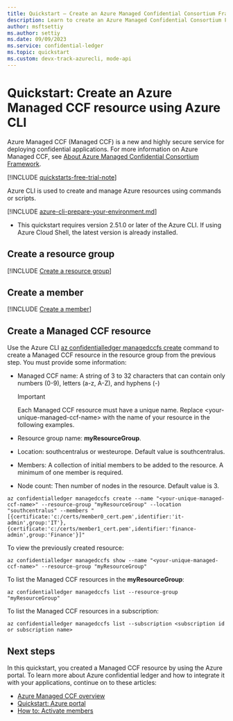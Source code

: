 ```yaml
---
title: Quickstart – Create an Azure Managed Confidential Consortium Framework resource with the Azure CLI
description: Learn to create an Azure Managed Confidential Consortium Framework resource with the Azure CLI
author: msftsettiy
ms.author: settiy
ms.date: 09/09/2023
ms.service: confidential-ledger
ms.topic: quickstart
ms.custom: devx-track-azurecli, mode-api
---
```


# Quickstart: Create an Azure Managed CCF resource using Azure CLI

Azure Managed CCF (Managed CCF) is a new and highly secure service for deploying confidential applications. For more information on Azure Managed CCF, see [About Azure Managed Confidential Consortium Framework](overview.md).

[!INCLUDE [quickstarts-free-trial-note](../../includes/quickstarts-free-trial-note.md)]

Azure CLI is used to create and manage Azure resources using commands or scripts.

[!INCLUDE [azure-cli-prepare-your-environment.md](~/articles/reusable-content/azure-cli/azure-cli-prepare-your-environment.md)]

- This quickstart requires version 2.51.0 or later of the Azure CLI. If using Azure Cloud Shell, the latest version is already installed.

## Create a resource group

[!INCLUDE [Create a resource group](./includes/cli-resource-group-create.md)]

## Create a member

[!INCLUDE [Create a member](./includes/create-member.md)]

## Create a Managed CCF resource

Use the Azure CLI [az confidentialledger managedccfs create](/cli/azure/confidentialledger/managedccfs#az-confidentialledger-managedccfs-create) command to create a Managed CCF resource in the resource group from the previous step. You must provide some information:

- Managed CCF name: A string of 3 to 32 characters that can contain only numbers (0-9), letters (a-z, A-Z), and hyphens (-)

  > [!Important]
  > Each Managed CCF resource must have a unique name. Replace \<your-unique-managed-ccf-name\> with the name of your resource in the following examples.

- Resource group name: **myResourceGroup**.
- Location: southcentralus or westeurope. Default value is southcentralus.
- Members: A collection of initial members to be added to the resource. A minimum of one member is required.
- Node count: Then number of nodes in the resource. Default value is 3.

```azurecli
az confidentialledger managedccfs create --name "<your-unique-managed-ccf-name>" --resource-group "myResourceGroup" --location "southcentralus" --members "[{certificate:'c:/certs/member0_cert.pem',identifier:'it-admin',group:'IT'},{certificate:'c:/certs/member1_cert.pem',identifier:'finance-admin',group:'Finance'}]"
```

To view the previously created resource:

```azurecli
az confidentialledger managedccfs show --name "<your-unique-managed-ccf-name>" --resource-group "myResourceGroup"
```

To list the Managed CCF resources in the **myResourceGroup**:

```azurecli
az confidentialledger managedccfs list --resource-group "myResourceGroup"
```

To list the Managed CCF resources in a subscription:

```azurecli
az confidentialledger managedccfs list --subscription <subscription id or subscription name>
```

## Next steps

In this quickstart, you created a Managed CCF resource by using the Azure portal. To learn more about Azure confidential ledger and how to integrate it with your applications, continue on to these articles:

- [Azure Managed CCF overview](overview.md)
- [Quickstart: Azure portal](quickstart-portal.md)
- [How to: Activate members](how-to-activate-members.md)
